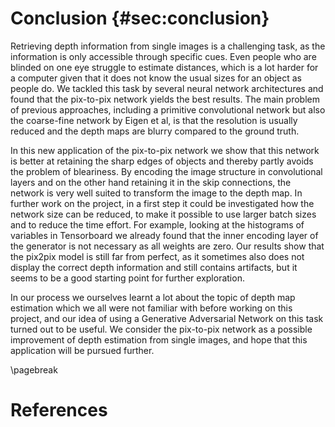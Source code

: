 # Conclusion  {#sec:conclusion}

Retrieving depth information from single images is a challenging task, as the information is only accessible through specific cues. Even people who are blinded on one eye struggle to estimate distances, which is a lot harder for a computer given that it does not know the usual sizes for an object as people do. We tackled this task by several neural network architectures and found that the pix-to-pix network yields the best results. The main problem of previous approaches, including a primitive convolutional network but also the coarse-fine network by Eigen et al, is that the resolution is usually reduced and the depth maps are blurry compared to the ground truth.

In this new application of the pix-to-pix network we show that this network is better at retaining the sharp edges of objects and thereby partly avoids the problem of bleariness. By encoding the image structure in convolutional layers and on the other hand retaining it in the skip connections, the network is very well suited to transform the image to the depth map. In further work on the project, in a first step it could be investigated how the network size can be reduced, to make it possible to use larger batch sizes and to reduce the time effort. For example, looking at the histograms of variables in Tensorboard we already found that the inner encoding layer of the generator is not necessary as all weights are zero. Our results show that the pix2pix model is still far from perfect, as it sometimes also does not display the correct depth information and still contains artifacts, but it seems to be a good starting point for further exploration.

In our process we ourselves learnt a lot about the topic of depth map estimation which we all were not familiar with before working on this project, and our idea of using a Generative Adversarial Network on this task turned out to be useful. We consider the pix-to-pix network as a possible improvement of depth estimation from single images, and hope that this application will be pursued further.


\pagebreak


# References

<!-- references will be automatically inserted here -->
